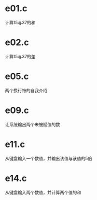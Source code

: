 # e01.c
计算15与37的和

# e02.c
计算15与37的差

# e05.c 
两个换行符的自我介绍

# e09.c
让系统输出两个未被赋值的数

# e11.c
从键盘输入一个数值，并输出该值与该值的5倍

# e14.c
从键盘输入两个数值，并计算两个值的和
